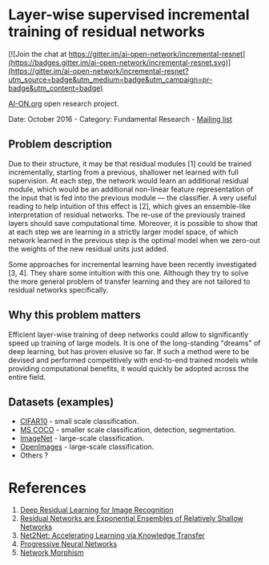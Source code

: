 # Layer-wise supervised incremental training of residual networks
[![Join the chat at https://gitter.im/ai-open-network/incremental-resnet](https://badges.gitter.im/ai-open-network/incremental-resnet.svg)](https://gitter.im/ai-open-network/incremental-resnet?utm_source=badge&utm_medium=badge&utm_campaign=pr-badge&utm_content=badge)

[AI-ON.org](http://ai-on.org) open research project.

Date: October 2016 - Category: Fundamental Research - [Mailing list](https://groups.google.com/forum/#!forum/aion-incremental-training-of-residual-networks)

## Problem description
Due to their structure, it may be that residual modules [1] could be trained incrementally, starting from a previous, shallower net learned with full supervision. At each step, the network would learn an additional residual module, which would be an additional non-linear feature representation of the input that is fed into the previous module — the classifier. A very useful reading to help intuition of this effect is [2], which gives an ensemble-like interpretation of residual networks. The re-use of the previously trained layers should save computational time. Moreover, it is possible to show that at each step we are learning in a strictly larger model space, of which network learned in the previous step is the optimal model when we zero-out the weights of the new residual units just added.

Some approaches for incremental learning have been recently investigated [3, 4]. They share some intuition with this one. Although they try to solve the more general problem of transfer learning and they are not tailored to residual networks specifically.

## Why this problem matters
Efficient layer-wise training of deep networks could allow to significantly speed up training of large models. It is one of the long-standing "dreams" of deep learning, but has proven elusive so far. If such a method were to be devised and performed competitively with end-to-end trained models while providing computational benefits, it would quickly be adopted across the entire field.

## Datasets (examples)
* [CIFAR10](https://www.cs.toronto.edu/~kriz/cifar.html) - small scale classification.
* [MS COCO](http://mscoco.org) - smaller scale classification, detection, segmentation.
* [ImageNet](http://image-net.org) - large-scale classification.
* [OpenImages](https://github.com/openimages/dataset) - large-scale classification.
* Others ?

# References
1. [Deep Residual Learning for Image Recognition](https://arxiv.org/abs/1512.03385)
2. [Residual Networks are Exponential Ensembles of Relatively Shallow Networks](https://arxiv.org/abs/1605.06431)
3. [Net2Net: Accelerating Learning via Knowledge Transfer](https://arxiv.org/abs/1511.05641)
4. [Progressive Neural Networks](https://arxiv.org/abs/1606.04671)
5. [Network Morphism](https://arxiv.org/pdf/1603.01670.pdf)
